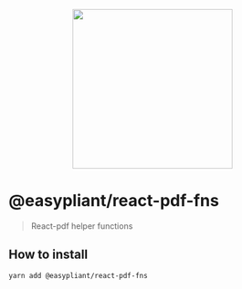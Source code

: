 <p align="center">
  <img src="https://user-images.githubusercontent.com/5600341/27505816-c8bc37aa-587f-11e7-9a86-08a2d081a8b9.png" height="280px">
</p>

# @easypliant/react-pdf-fns

> React-pdf helper functions

## How to install

```sh
yarn add @easypliant/react-pdf-fns
```
